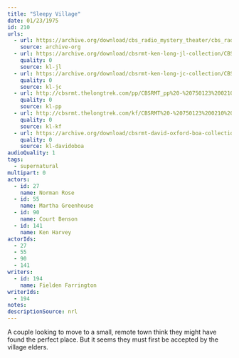 ```yaml
---
title: "Sleepy Village"
date: 01/23/1975
id: 210
urls: 
  - url: https://archive.org/download/cbs_radio_mystery_theater/cbs_radio_mystery_theater-0201-0250.zip/cbs_radio_mystery_theater-0201-0250%2Fcbsrmt_0210_sleepy_village.mp3
    source: archive-org
  - url: https://archive.org/download/cbsrmt-ken-long-jl-collection/CBSRMT - 750123 0210 Sleepy Village_jl.mp3
    quality: 0
    source: kl-jl
  - url: https://archive.org/download/cbsrmt-ken-long-jc-collection/CBSRMT - 750123 0210 Sleepy Village vbr fb2 eg_jc.mp3
    quality: 0
    source: kl-jc
  - url: http://cbsrmt.thelongtrek.com/pp/CBSRMT_pp%20-%20750123%200210%20Sleepy%20Village.mp3
    quality: 0
    source: kl-pp
  - url: http://cbsrmt.thelongtrek.com/kf/CBSRMT%20-%20750123%200210%20Sleepy%20Village_kf.mp3
    quality: 0
    source: kl-kf
  - url: https://archive.org/download/cbsrmt-david-oxford-boa-collection/CBSRMT-750123-0210-Sleepy-Village-(64-44)_kf-{BoA}.mp3
    quality: 0
    source: kl-davidoboa
audioQuality: 1
tags: 
  - supernatural
multipart: 0
actors:  
  - id: 27
    name: Norman Rose  
  - id: 55
    name: Martha Greenhouse  
  - id: 90
    name: Court Benson  
  - id: 141
    name: Ken Harvey
actorIds:  
  - 27  
  - 55  
  - 90  
  - 141
writers:  
  - id: 194
    name: Fielden Farrington
writerIds:  
  - 194
notes: 
descriptionSource: nrl
---
```

A couple looking to move to a small, remote town think they might have found the perfect place. But it seems they must first be accepted by the village elders.